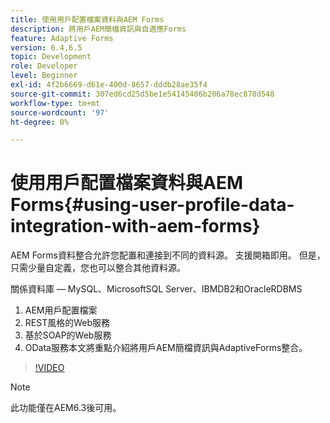 ```yaml
---
title: 使用用戶配置檔案資料與AEM Forms
description: 將用戶AEM簡檔資訊與自適應Forms
feature: Adaptive Forms
version: 6.4,6.5
topic: Development
role: Developer
level: Beginner
exl-id: 4f2b6669-d61e-400d-8657-dddb28ae35f4
source-git-commit: 307ed6cd25d5be1e54145406b206a78ec878d548
workflow-type: tm+mt
source-wordcount: '97'
ht-degree: 0%

---
```


# 使用用戶配置檔案資料與AEM Forms{#using-user-profile-data-integration-with-aem-forms}

AEM Forms資料整合允許您配置和連接到不同的資料源。 支援開箱即用。 但是，只需少量自定義，您也可以整合其他資料源。

關係資料庫 — MySQL、MicrosoftSQL Server、IBMDB2和OracleRDBMS

1. AEM用戶配置檔案
1. REST風格的Web服務
1. 基於SOAP的Web服務
1. OData服務本文將重點介紹將用戶AEM簡檔資訊與AdaptiveForms整合。

>[!VIDEO](https://video.tv.adobe.com/v/17432/?quality=9&learn=on)

>[!NOTE]
>
>此功能僅在AEM6.3後可用。
